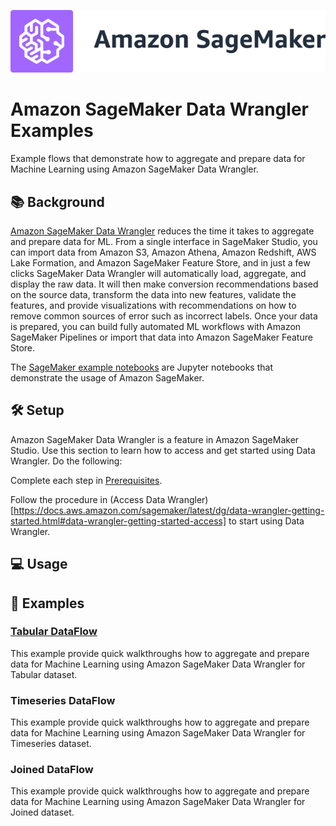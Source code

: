 ![Amazon SageMaker Data Wrangler](https://github.com/aws/amazon-sagemaker-examples/raw/main/_static/sagemaker-banner.png)

# Amazon SageMaker Data Wrangler Examples

Example flows that demonstrate how to aggregate and prepare data for Machine Learning using Amazon SageMaker Data Wrangler.

## :books: Background

[Amazon SageMaker Data Wrangler](https://aws.amazon.com/sagemaker/data-wrangler/) reduces the time it takes to aggregate and prepare data for ML. From a single interface in SageMaker Studio, you can import data from Amazon S3, Amazon Athena, Amazon Redshift, AWS Lake Formation, and Amazon SageMaker Feature Store, and in just a few clicks SageMaker Data Wrangler will automatically load, aggregate, and display the raw data. It will then make conversion recommendations based on the source data, transform the data into new features, validate the features, and provide visualizations with recommendations on how to remove common sources of error such as incorrect labels. Once your data is prepared, you can build fully automated ML workflows with Amazon SageMaker Pipelines or import that data into Amazon SageMaker Feature Store.



The [SageMaker example notebooks](https://sagemaker-examples.readthedocs.io/en/latest/) are Jupyter notebooks that demonstrate the usage of Amazon SageMaker.

## :hammer_and_wrench: Setup

Amazon SageMaker Data Wrangler is a feature in Amazon SageMaker Studio. Use this section to learn how to access and get started using Data Wrangler. Do the following:

Complete each step in [Prerequisites](https://docs.aws.amazon.com/sagemaker/latest/dg/data-wrangler-getting-started.html#data-wrangler-getting-started-prerequisite).

Follow the procedure in (Access Data Wrangler)[https://docs.aws.amazon.com/sagemaker/latest/dg/data-wrangler-getting-started.html#data-wrangler-getting-started-access] to start using Data Wrangler.


## :computer: Usage



## :notebook: Examples

### [Tabular DataFlow](/joined-dataflow)

This example provide quick walkthroughs how to aggregate and prepare data for Machine Learning using Amazon SageMaker Data Wrangler for Tabular dataset.

### Timeseries DataFlow

This example provide quick walkthroughs how to aggregate and prepare data for Machine Learning using Amazon SageMaker Data Wrangler for Timeseries dataset.

### Joined DataFlow

This example provide quick walkthroughs how to aggregate and prepare data for Machine Learning using Amazon SageMaker Data Wrangler for Joined dataset.



